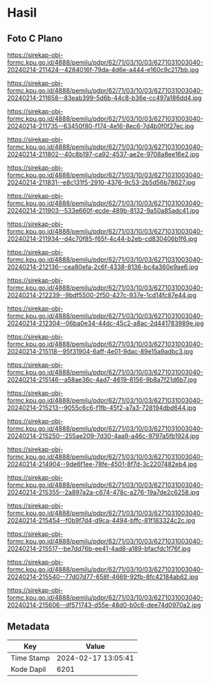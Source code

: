 # Hasil

## Foto C Plano

https://sirekap-obj-formc.kpu.go.id/4888/pemilu/pdpr/62/71/03/10/03/6271031003040-20240214-211424--4284016f-79da-4d6e-a444-e160c9c217bb.jpg

https://sirekap-obj-formc.kpu.go.id/4888/pemilu/pdpr/62/71/03/10/03/6271031003040-20240214-211658--83eab399-5d6b-44c8-b36e-cc497a186dd4.jpg

https://sirekap-obj-formc.kpu.go.id/4888/pemilu/pdpr/62/71/03/10/03/6271031003040-20240214-211735--63450f80-f174-4e16-8ec6-7d4b0f0f27ec.jpg

https://sirekap-obj-formc.kpu.go.id/4888/pemilu/pdpr/62/71/03/10/03/6271031003040-20240214-211802--40c8b197-ca92-4537-ae2e-9708a8ee16e2.jpg

https://sirekap-obj-formc.kpu.go.id/4888/pemilu/pdpr/62/71/03/10/03/6271031003040-20240214-211831--e8c131f5-2910-4376-9c53-2b5d56b78627.jpg

https://sirekap-obj-formc.kpu.go.id/4888/pemilu/pdpr/62/71/03/10/03/6271031003040-20240214-211903--533e660f-ecde-489b-8132-9a50a85adc41.jpg

https://sirekap-obj-formc.kpu.go.id/4888/pemilu/pdpr/62/71/03/10/03/6271031003040-20240214-211934--d4c70f85-f65f-4c44-b2eb-cd830406b1f6.jpg

https://sirekap-obj-formc.kpu.go.id/4888/pemilu/pdpr/62/71/03/10/03/6271031003040-20240214-212136--cea80efa-2c6f-4338-8136-bc4a360e9ae6.jpg

https://sirekap-obj-formc.kpu.go.id/4888/pemilu/pdpr/62/71/03/10/03/6271031003040-20240214-212239--9bdf5500-2f50-427c-937e-1cd14fc87e44.jpg

https://sirekap-obj-formc.kpu.go.id/4888/pemilu/pdpr/62/71/03/10/03/6271031003040-20240214-212304--06ba0e34-44dc-45c2-a8ac-2d441783989e.jpg

https://sirekap-obj-formc.kpu.go.id/4888/pemilu/pdpr/62/71/03/10/03/6271031003040-20240214-215118--95f31904-6aff-4e01-9dac-89e15a9adbc3.jpg

https://sirekap-obj-formc.kpu.go.id/4888/pemilu/pdpr/62/71/03/10/03/6271031003040-20240214-215146--a58ae36c-4ad7-4619-8156-9b8a7f21d6b7.jpg

https://sirekap-obj-formc.kpu.go.id/4888/pemilu/pdpr/62/71/03/10/03/6271031003040-20240214-215213--9055c6c6-f1fb-45f2-a7a3-728194dbd644.jpg

https://sirekap-obj-formc.kpu.go.id/4888/pemilu/pdpr/62/71/03/10/03/6271031003040-20240214-215250--255ae209-7d30-4aa9-a46c-9797a5fb1924.jpg

https://sirekap-obj-formc.kpu.go.id/4888/pemilu/pdpr/62/71/03/10/03/6271031003040-20240214-214904--9de6f1ee-78fe-4501-8f7d-3c2207482eb4.jpg

https://sirekap-obj-formc.kpu.go.id/4888/pemilu/pdpr/62/71/03/10/03/6271031003040-20240214-215355--2a897a2a-c674-478c-a276-19a7de2c6258.jpg

https://sirekap-obj-formc.kpu.go.id/4888/pemilu/pdpr/62/71/03/10/03/6271031003040-20240214-215454--f0b9f7d4-d9ca-4494-bffc-81f183324c2c.jpg

https://sirekap-obj-formc.kpu.go.id/4888/pemilu/pdpr/62/71/03/10/03/6271031003040-20240214-215517--be7dd76b-ee41-4ad8-a189-bfacfdc1f76f.jpg

https://sirekap-obj-formc.kpu.go.id/4888/pemilu/pdpr/62/71/03/10/03/6271031003040-20240214-215540--77d07d77-658f-4669-92fb-8fc42184ab62.jpg

https://sirekap-obj-formc.kpu.go.id/4888/pemilu/pdpr/62/71/03/10/03/6271031003040-20240214-215606--df571743-d55e-48d0-b0c6-dee74d0970a2.jpg


## Metadata

| Key        | Value               |
| ---------- | ------------------- |
| Time Stamp | 2024-02-17 13:05:41 |
| Kode Dapil | 6201                |



